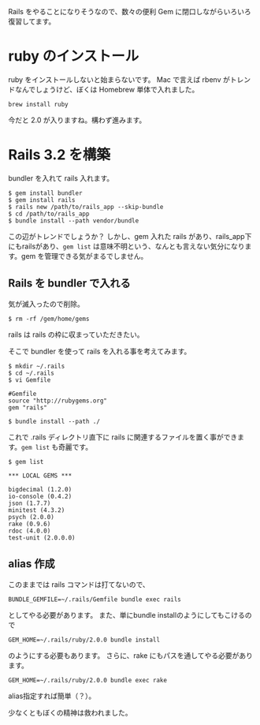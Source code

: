 Rails をやることになりそうなので、数々の便利 Gem に閉口しながらいろいろ復習してます。

# ruby のインストール
ruby をインストールしないと始まらないです。
Mac で言えば rbenv がトレンドなんでしょうけど、ぼくは Homebrew 単体で入れました。

    brew install ruby

今だと 2.0 が入りますね。構わず進みます。

# Rails 3.2 を構築
 bundler を入れて rails 入れます。

    $ gem install bundler
    $ gem install rails
    $ rails new /path/to/rails_app --skip-bundle
    $ cd /path/to/rails_app
    $ bundle install --path vendor/bundle

この辺がトレンドでしょうか？
しかし、gem 入れた rails があり、rails_app下にもrailsがあり、`gem list` は意味不明という、なんとも言えない気分になります。gem を管理できる気がまるでしません。

## Rails を bundler で入れる
気が滅入ったので削除。

    $ rm -rf /gem/home/gems

rails は rails の枠に収まっていただきたい。

そこで bundler を使って rails を入れる事を考えてみます。

    $ mkdir ~/.rails
    $ cd ~/.rails
    $ vi Gemfile
    
    #Gemfile
    source "http://rubygems.org"
    gem "rails"
    
    $ bundle install --path ./

これで .rails ディレクトリ直下に rails に関連するファイルを置く事ができます。`gem list` も奇麗です。

    $ gem list

    *** LOCAL GEMS ***

    bigdecimal (1.2.0)
    io-console (0.4.2)
    json (1.7.7)
    minitest (4.3.2)
    psych (2.0.0)
    rake (0.9.6)
    rdoc (4.0.0)
    test-unit (2.0.0.0)

## alias 作成

このままでは rails コマンドは打てないので、

    BUNDLE_GEMFILE=~/.rails/Gemfile bundle exec rails

としてやる必要があります。
また、単にbundle installのようにしてもこけるので

    GEM_HOME=~/.rails/ruby/2.0.0 bundle install

のようにする必要もあります。
さらに、rake にもパスを通してやる必要があります。

    GEM_HOME=~/.rails/ruby/2.0.0 bundle exec rake

alias指定すれば簡単（？）。

少なくともぼくの精神は救われました。

